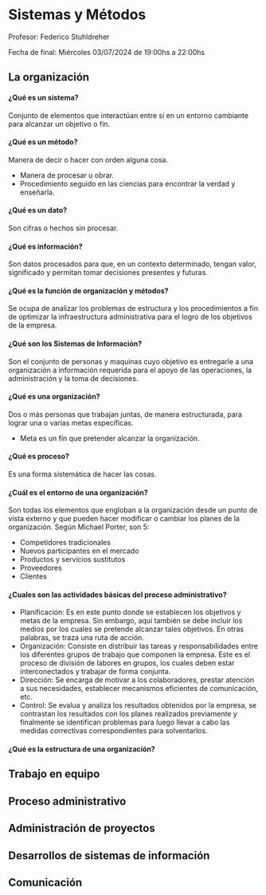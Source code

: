 # Sistemas y Métodos
Profesor: Federico Stuhldreher

Fecha de final: Miércoles 03/07/2024 de 19:00hs a 22:00hs 

## La organización
#### ¿Qué es un sistema?
Conjunto de elementos que interactúan entre sí en un entorno cambiante para alcanzar un objetivo o fín.
#### ¿Qué es un método?
Manera de decir o hacer con orden alguna cosa.
* Manera de procesar u obrar.
* Procedimiento seguido en las ciencias para encontrar la verdad y enseñarla.
#### ¿Qué es un dato?
Son cifras o hechos sin procesar.
#### ¿Qué es información?
Son datos procesados para que, en un contexto determinado, tengan valor, significado y permitan tomar decisiones presentes y futuras.
#### ¿Qué es la función de organización y métodos?
Se ocupa de analizar los problemas de estructura y los procedimientos a fin de optimizar la infraestructura administrativa para el logro de los objetivos de la empresa.
#### ¿Qué son los Sistemas de Información?
Son el conjunto de personas y maquinas cuyo objetivo es entregarle a una organización a información requerida para el apoyo de las operaciones, la administración y la toma de decisiones.
#### ¿Qué es una organización?
Dos o más personas que trabajan juntas, de manera estructurada, para lograr una o varias metas específicas.
* Meta es un fín que pretender alcanzar la organización.
#### ¿Qué es proceso?
Es una forma sistemática de hacer las cosas.
#### ¿Cuál es el entorno de una organización?
Son todas los elementos que engloban a la organización desde un punto de vista externo y que pueden hacer modificar o cambiar los planes de la organización.
Según Michael Porter, son 5:
* Competidores tradicionales
* Nuevos participantes en el mercado
* Productos y servicios sustitutos
* Proveedores
* Clientes
#### ¿Cuales son las actividades básicas del proceso administrativo?
* Planificación: Es en este punto donde se establecen los objetivos y metas de la empresa. Sin embargo, aquí también se debe incluir los medios por los cuales se pretende alcanzar tales objetivos. En otras palabras, se traza una ruta de acción.
* Organización: Consiste en distribuir las tareas y responsabilidades entre los diferentes grupos de trabajo que componen la empresa. Este es el proceso de división de labores en grupos, los cuales deben estar interconectados y trabajar de forma conjunta.
* Dirección: Se encarga de motivar a los colaboradores, prestar atención a sus necesidades, establecer mecanismos eficientes de comunicación, etc.
* Control: Se evalua y analiza los resultados obtenidos por la empresa, se contrastan los resultados con los planes realizados previamente y finalmente se identifican problemas para luego llevar a cabo las medidas correctivas correspondientes para solventarlos.
#### ¿Qué es la estructura de una organización?
## Trabajo en equipo
## Proceso administrativo
## Administración de proyectos
## Desarrollos de sistemas de información
## Comunicación